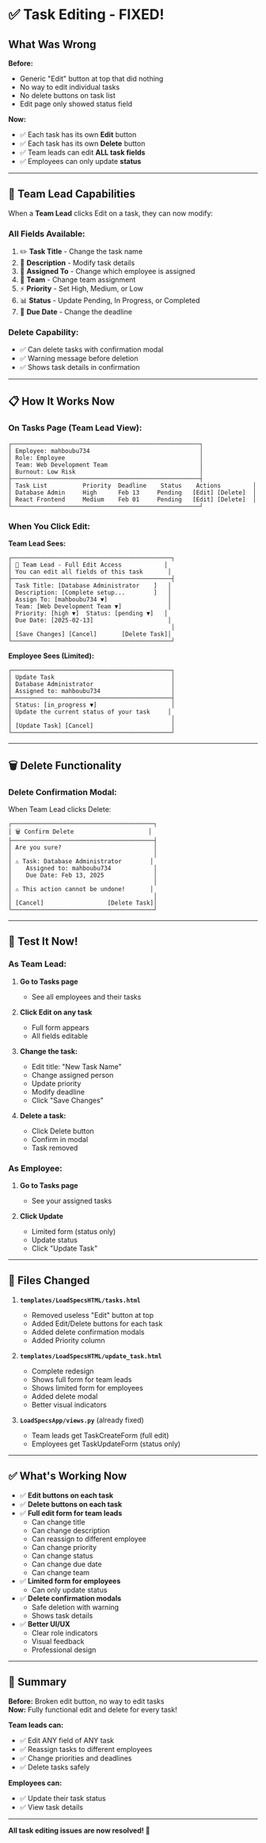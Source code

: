# ✅ Task Editing - FIXED!

## What Was Wrong

**Before:**
- Generic "Edit" button at top that did nothing
- No way to edit individual tasks
- No delete buttons on task list
- Edit page only showed status field

**Now:**
- ✅ Each task has its own **Edit** button
- ✅ Each task has its own **Delete** button  
- ✅ Team leads can edit **ALL task fields**
- ✅ Employees can only update **status**

---

## 🎯 Team Lead Capabilities

When a **Team Lead** clicks Edit on a task, they can now modify:

### **All Fields Available:**
1. ✏️ **Task Title** - Change the task name
2. 📝 **Description** - Modify task details
3. 👤 **Assigned To** - Change which employee is assigned
4. 👥 **Team** - Change team assignment
5. ⚡ **Priority** - Set High, Medium, or Low
6. 📊 **Status** - Update Pending, In Progress, or Completed
7. 📅 **Due Date** - Change the deadline

### **Delete Capability:**
- ✅ Can delete tasks with confirmation modal
- ✅ Warning message before deletion
- ✅ Shows task details in confirmation

---

## 📋 How It Works Now

### **On Tasks Page (Team Lead View):**

```
┌─────────────────────────────────────────────────────┐
│ Employee: mahboubu734                               │
│ Role: Employee                                      │
│ Team: Web Development Team                          │
│ Burnout: Low Risk                                   │
├─────────────────────────────────────────────────────┤
│ Task List          Priority  Deadline    Status    Actions         │
│ Database Admin     High      Feb 13     Pending   [Edit] [Delete]  │
│ React Frontend     Medium    Feb 01     Pending   [Edit] [Delete]  │
└─────────────────────────────────────────────────────┘
```

### **When You Click Edit:**

**Team Lead Sees:**
```
┌─────────────────────────────────────────────┐
│ 👑 Team Lead - Full Edit Access            │
│ You can edit all fields of this task       │
├─────────────────────────────────────────────┤
│ Task Title: [Database Administrator    ]   │
│ Description: [Complete setup...        ]   │
│ Assign To: [mahboubu734 ▼]                 │
│ Team: [Web Development Team ▼]             │
│ Priority: [high ▼]  Status: [pending ▼]   │
│ Due Date: [2025-02-13]                     │
│                                             │
│ [Save Changes] [Cancel]       [Delete Task]│
└─────────────────────────────────────────────┘
```

**Employee Sees (Limited):**
```
┌─────────────────────────────────────────────┐
│ Update Task                                 │
│ Database Administrator                      │
│ Assigned to: mahboubu734                    │
├─────────────────────────────────────────────┤
│ Status: [in_progress ▼]                     │
│ Update the current status of your task     │
│                                             │
│ [Update Task] [Cancel]                      │
└─────────────────────────────────────────────┘
```

---

## 🗑️ Delete Functionality

### **Delete Confirmation Modal:**

When Team Lead clicks Delete:

```
┌────────────────────────────────────────┐
│ 🗑️ Confirm Delete                     │
├────────────────────────────────────────┤
│ Are you sure?                          │
│                                        │
│ ⚠️ Task: Database Administrator        │
│    Assigned to: mahboubu734            │
│    Due Date: Feb 13, 2025              │
│                                        │
│ ⚠️ This action cannot be undone!       │
│                                        │
│ [Cancel]                  [Delete Task]│
└────────────────────────────────────────┘
```

---

## 🚀 Test It Now!

### **As Team Lead:**

1. **Go to Tasks page**
   - See all employees and their tasks

2. **Click Edit on any task**
   - Full form appears
   - All fields editable

3. **Change the task:**
   - Edit title: "New Task Name"
   - Change assigned person
   - Update priority
   - Modify deadline
   - Click "Save Changes"

4. **Delete a task:**
   - Click Delete button
   - Confirm in modal
   - Task removed

### **As Employee:**

1. **Go to Tasks page**
   - See your assigned tasks

2. **Click Update**
   - Limited form (status only)
   - Update status
   - Click "Update Task"

---

## 📁 Files Changed

1. **`templates/LoadSpecsHTML/tasks.html`**
   - Removed useless "Edit" button at top
   - Added Edit/Delete buttons for each task
   - Added delete confirmation modals
   - Added Priority column

2. **`templates/LoadSpecsHTML/update_task.html`**
   - Complete redesign
   - Shows full form for team leads
   - Shows limited form for employees
   - Added delete modal
   - Better visual indicators

3. **`LoadSpecsApp/views.py`** (already fixed)
   - Team leads get TaskCreateForm (full edit)
   - Employees get TaskUpdateForm (status only)

---

## ✅ What's Working Now

- ✅ **Edit buttons on each task**
- ✅ **Delete buttons on each task**
- ✅ **Full edit form for team leads**
  - Can change title
  - Can change description
  - Can reassign to different employee
  - Can change priority
  - Can change status
  - Can change due date
  - Can change team
- ✅ **Limited form for employees**
  - Can only update status
- ✅ **Delete confirmation modals**
  - Safe deletion with warning
  - Shows task details
- ✅ **Better UI/UX**
  - Clear role indicators
  - Visual feedback
  - Professional design

---

## 🎉 Summary

**Before:** Broken edit button, no way to edit tasks  
**Now:** Fully functional edit and delete for every task!

**Team leads can:**
- ✅ Edit ANY field of ANY task
- ✅ Reassign tasks to different employees
- ✅ Change priorities and deadlines
- ✅ Delete tasks safely

**Employees can:**
- ✅ Update their task status
- ✅ View task details

---

**All task editing issues are now resolved! 🚀**
